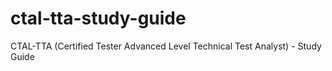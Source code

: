 # ctal-tta-study-guide
CTAL-TTA (Certified Tester Advanced Level Technical Test Analyst) - Study Guide
